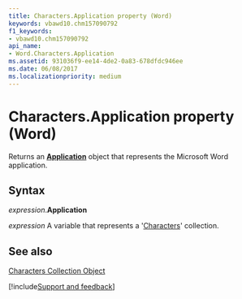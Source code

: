 ```yaml
---
title: Characters.Application property (Word)
keywords: vbawd10.chm157090792
f1_keywords:
- vbawd10.chm157090792
api_name:
- Word.Characters.Application
ms.assetid: 931036f9-ee14-4de2-0a83-678dfdc946ee
ms.date: 06/08/2017
ms.localizationpriority: medium
---
```



# Characters.Application property (Word)

Returns an **[Application](Word.Application.md)** object that represents the Microsoft Word application.


## Syntax

_expression_.**Application**

_expression_ A variable that represents a '[Characters](Word.characters.md)' collection.


## See also


[Characters Collection Object](Word.characters.md)

[!include[Support and feedback](~/includes/feedback-boilerplate.md)]